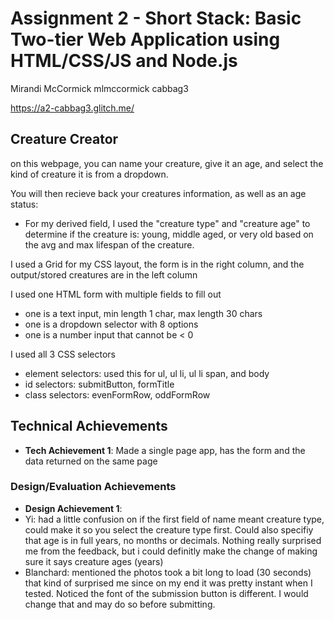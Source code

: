 Assignment 2 - Short Stack: Basic Two-tier Web Application using HTML/CSS/JS and Node.js  
===
Mirandi McCormick
mlmccormick
cabbag3

https://a2-cabbag3.glitch.me/

## Creature Creator
on this webpage, you can name your creature, give it an age, and select the kind of creature it is from a dropdown.

You will then recieve back your creatures information, as well as an age status:
- For my derived field, I used the "creature type" and "creature age" to determine if the creature is: young, middle aged, or very old based on the avg and max lifespan of the creature.

I used a Grid for my CSS layout, the form is in the right column, and the output/stored creatures are in the left column

I used one HTML form with multiple fields to fill out
- one is a text input, min length 1 char, max length 30 chars
- one is a dropdown selector with 8 options
- one is a number input that cannot be < 0

I used all 3 CSS selectors
- element selectors: used this for ul, ul li, ul li span, and body
- id selectors: submitButton, formTitle
- class selectors: evenFormRow, oddFormRow

## Technical Achievements
- **Tech Achievement 1**: Made a single page app, has the form and the data returned on the same page

### Design/Evaluation Achievements
- **Design Achievement 1**:
- Yi: had a little confusion on if the first field of name meant creature type, could make it so you select the creature type first. Could also specifiy that age is in full years, no months or decimals. Nothing really surprised me from the feedback, but i could definitly make the change of making sure it says creature ages (years)
- Blanchard: mentioned the photos took a bit long to load (30 seconds) that kind of surprised me since on my end it was pretty instant when I tested. Noticed the font of the submission button is different. I would change that and may do so before submitting.
